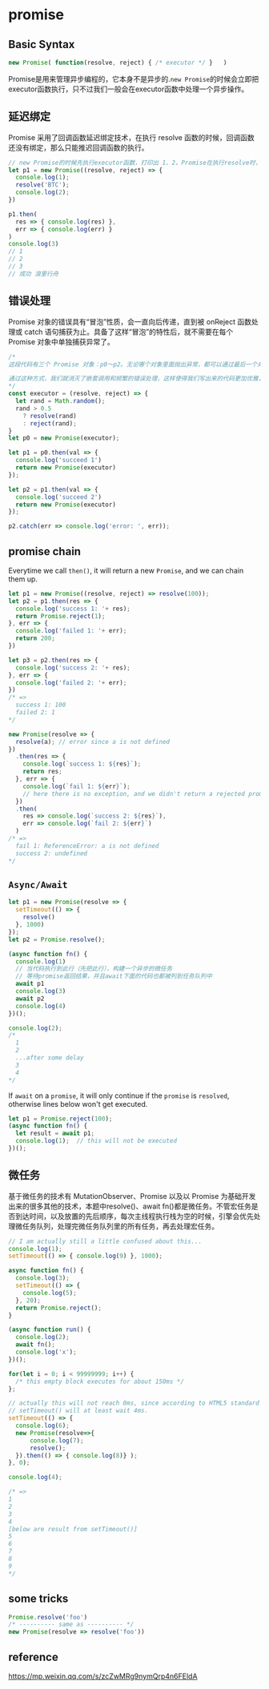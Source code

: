 # promise
## Basic Syntax
```js
new Promise( function(resolve, reject) { /* executor */ }   )
```
Promise是用来管理异步编程的，它本身不是异步的.`new Promise`的时候会立即把executor函数执行，只不过我们一般会在executor函数中处理一个异步操作。

## 延迟绑定
Promise 采用了回调函数延迟绑定技术，在执行 resolve 函数的时候，回调函数还没有绑定，那么只能推迟回调函数的执行。
```js
// new Promise的时候先执行executor函数，打印出 1、2，Promise在执行resolve时，触发微任务，还是继续往下执行同步任务， 执行p1.then时，存储起来两个函数（此时这两个函数还没有执行）,然后打印出3，此时同步任务执行完成，最后执行刚刚那个微任务，从而执行.then中成功的方法。
let p1 = new Promise((resolve, reject) => {
  console.log(1);
  resolve('BTC');
  console.log(2);
})

p1.then(
  res => { console.log(res) },
  err => { console.log(err) }
)
console.log(3)
// 1
// 2
// 3
// 成功 浪里行舟
```

## 错误处理
Promise 对象的错误具有“冒泡”性质，会一直向后传递，直到被 onReject 函数处理或 catch 语句捕获为止。具备了这样“冒泡”的特性后，就不需要在每个 Promise 对象中单独捕获异常了。
```js
/*
这段代码有三个 Promise 对象：p0～p2。无论哪个对象里面抛出异常，都可以通过最后一个对象 p2.catch 来捕获异常，通过这种方式可以将所有 Promise 对象的错误合并到一个函数来处理，这样就解决了每个任务都需要单独处理异常的问题。

通过这种方式，我们就消灭了嵌套调用和频繁的错误处理，这样使得我们写出来的代码更加优雅，更加符合人的线性思维。
*/
const executor = (resolve, reject) => {
  let rand = Math.random();
  rand > 0.5
    ? resolve(rand)
    : reject(rand);
}
let p0 = new Promise(executor);

let p1 = p0.then(val => {
  console.log('succeed 1')
  return new Promise(executor)
});

let p2 = p1.then(val => {
  console.log('succeed 2')
  return new Promise(executor)
});

p2.catch(err => console.log('error: ', err));
```

## promise chain
Everytime we call `then()`, it will return a new `Promise`, and we can chain them up.
```js
let p1 = new Promise((resolve, reject) => resolve(100));
let p2 = p1.then(res => {
  console.log('success 1: '+ res);
  return Promise.reject(1);
}, err => {
  console.log('failed 1: '+ err);
  return 200;
})

let p3 = p2.then(res => {
  console.log('success 2: '+ res);
}, err => {
  console.log('failed 2: '+ err);
})
/* =>
  success 1: 100
  failed 2: 1
*/
```
```js
new Promise(resolve => {
  resolve(a); // error since a is not defined
})
  .then(res => {
    console.log(`success 1: ${res}`);
    return res;
  }, err => {
    console.log(`fail 1: ${err}`);
    // here there is no exception, and we didn't return a rejected promise instance, so next then() will execute resolve() with undefined, since we didn't return anything here.
  })
  .then(
    res => console.log(`success 2: ${res}`),
    err => console.log(`fail 2: ${err}`)
  )
/* =>
  fail 1: ReferenceError: a is not defined
  success 2: undefined
*/
```

## `Async/Await`
```js
let p1 = new Promise(resolve => {
  setTimeout(() => {
    resolve()
  }, 1000)
});
let p2 = Promise.resolve();

(async function fn() {
  console.log(1)
  // 当代码执行到此行（先把此行），构建一个异步的微任务
  // 等待promise返回结果，并且await下面的代码也都被列到任务队列中
  await p1
  console.log(3)
  await p2
  console.log(4)
})();

console.log(2);
/*
  1
  2
  ...after some delay
  3
  4
*/
```

If `await` on a `promise`, it will only continue if the `promise` is `resolved`, otherwise lines below won't get executed.
```js
let p1 = Promise.reject(100);
(async function fn() {
  let result = await p1;
  console.log(1);  // this will not be executed
})();
```

## 微任务
基于微任务的技术有 MutationObserver、Promise 以及以 Promise 为基础开发出来的很多其他的技术，本题中resolve()、await fn()都是微任务。不管宏任务是否到达时间，以及放置的先后顺序，每次主线程执行栈为空的时候，引擎会优先处理微任务队列，处理完微任务队列里的所有任务，再去处理宏任务。
```js
// I am actually still a little confused about this...
console.log(1);
setTimeout(() => { console.log(9) }, 1000);

async function fn() {
  console.log(3);
  setTimeout(() => { 
    console.log(5);
  }, 20);
  return Promise.reject();
}

(async function run() {
  console.log(2);
  await fn();
  console.log('x');
})();

for(let i = 0; i < 99999999; i++) {
  /* this empty block executes for about 150ms */
};

// actually this will not reach 0ms, since according to HTML5 standard
// setTimeout() will at least wait 4ms.
setTimeout(() => {
  console.log(6);
  new Promise(resolve=>{
      console.log(7);
      resolve();
  }).then(() => { console.log(8)} );
}, 0);

console.log(4);

/* =>
1
2
3
4
[below are result from setTimeout()]
5
6
7
8
9
*/
```

## some tricks
```js
Promise.resolve('foo')
/* ---------- same as ---------- */
new Promise(resolve => resolve('foo'))
```



## reference 
https://mp.weixin.qq.com/s/zcZwMRg9nymQrp4n6FEldA
























